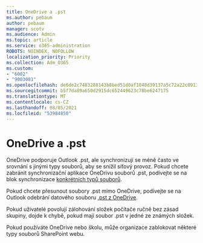 ```yaml
---
title: OneDrive a .pst
ms.author: pebaum
author: pebaum
manager: scotv
ms.audience: Admin
ms.topic: article
ms.service: o365-administration
ROBOTS: NOINDEX, NOFOLLOW
localization_priority: Priority
ms.collection: Adm_O365
ms.custom:
- "6002"
- "9003081"
ms.openlocfilehash: de6de2c7483280143b8bed51d0af1048d39137a5c72a22c09131d32326b8e447
ms.sourcegitcommit: b5f7da89a650d2915dc652449623c78be6247175
ms.translationtype: MT
ms.contentlocale: cs-CZ
ms.lasthandoff: 08/05/2021
ms.locfileid: "53984850"
---
```

# <a name="onedrive-and-pst-files"></a>OneDrive a .pst 

OneDrive podporuje Outlook .pst, ale synchronizují se méně často ve srovnání s jinými typy souborů, aby se snížil síťový provoz. Pokud chcete zabránit synchronizační aplikace OneDrivu souborů .pst, podívejte se na blok synchronizace [konkrétních typů souborů](https://docs.microsoft.com/onedrive/block-file-types). 

Pokud chcete přesunout soubory .pst mimo OneDrive, podívejte se na Outlook odebrání datového souboru [.pst z OneDrive](https://support.microsoft.com/office/how-to-remove-an-outlook-pst-data-file-from-onedrive-b6b9e522-59bd-40f7-949f-168d0aa9b38e). 

Pokud uživatelé povolují zálohování složek počítače ručně bez zásad skupiny, dojde k chybě, pokud mají soubor .pst v jedné ze známých složek.

Pokud používáte OneDrive nebo školu, může organizace zablokovat některé typy souborů SharePoint webu.